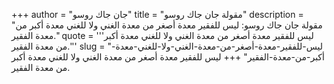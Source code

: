 +++
author = "جان جاك روسو"
title = "مقولة جان جاك روسو"
description = "مقولة جان جاك روسو: ليس للفقير معدة أصغر من معدة الغني ولا للغني معدة أكبر من معدة الفقير."
quote = '''ليس للفقير معدة أصغر من معدة الغني ولا للغني معدة أكبر من معدة الفقير.'''
slug = "ليس-للفقير-معدة-أصغر-من-معدة-الغني-ولا-للغني-معدة-أكبر-من-معدة-الفقير"
+++
ليس للفقير معدة أصغر من معدة الغني ولا للغني معدة أكبر من معدة الفقير.
